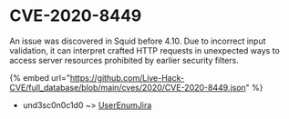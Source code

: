 # CVE-2020-8449

An issue was discovered in Squid before 4.10. Due to incorrect input validation, it can interpret crafted HTTP requests in unexpected ways to access server resources prohibited by earlier security filters.

{% embed url="https://github.com/Live-Hack-CVE/full_database/blob/main/cves/2020/CVE-2020-8449.json" %}


* und3sc0n0c1d0 ~> [UserEnumJira](https://www.alice-snow.ru/2020/database/cve-2020-8449/userenumjira-und3sc0n0c1d0)